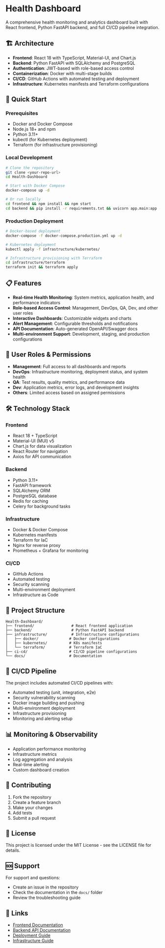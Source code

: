 # Health Dashboard

A comprehensive health monitoring and analytics dashboard built with React frontend, Python FastAPI backend, and full CI/CD pipeline integration.

## 🏗️ Architecture

- **Frontend**: React 18 with TypeScript, Material-UI, and Chart.js
- **Backend**: Python FastAPI with SQLAlchemy and PostgreSQL
- **Authentication**: JWT-based with role-based access control
- **Containerization**: Docker with multi-stage builds
- **CI/CD**: GitHub Actions with automated testing and deployment
- **Infrastructure**: Kubernetes manifests and Terraform configurations

## 🚀 Quick Start

### Prerequisites
- Docker and Docker Compose
- Node.js 18+ and npm
- Python 3.11+
- kubectl (for Kubernetes deployment)
- Terraform (for infrastructure provisioning)

### Local Development
```bash
# Clone the repository
git clone <your-repo-url>
cd Health-Dashboard

# Start with Docker Compose
docker-compose up -d

# Or run locally
cd frontend && npm install && npm start
cd backend && pip install -r requirements.txt && uvicorn app.main:app --reload
```

### Production Deployment
```bash
# Docker-based deployment
docker-compose -f docker-compose.production.yml up -d

# Kubernetes deployment
kubectl apply -f infrastructure/kubernetes/

# Infrastructure provisioning with Terraform
cd infrastructure/terraform
terraform init && terraform apply
```

## 📋 Features

- **Real-time Health Monitoring**: System metrics, application health, and performance indicators
- **Role-based Access Control**: Management, DevOps, QA, Dev, and other user roles
- **Interactive Dashboards**: Customizable widgets and charts
- **Alert Management**: Configurable thresholds and notifications
- **API Documentation**: Auto-generated OpenAPI/Swagger docs
- **Multi-environment Support**: Development, staging, and production configurations

## 🔐 User Roles & Permissions

- **Management**: Full access to all dashboards and reports
- **DevOps**: Infrastructure monitoring, deployment status, and system health
- **QA**: Test results, quality metrics, and performance data
- **Dev**: Application metrics, error logs, and development insights
- **Others**: Limited access based on assigned permissions

## 🛠️ Technology Stack

### Frontend
- React 18 + TypeScript
- Material-UI (MUI) v5
- Chart.js for data visualization
- React Router for navigation
- Axios for API communication

### Backend
- Python 3.11+
- FastAPI framework
- SQLAlchemy ORM
- PostgreSQL database
- Redis for caching
- Celery for background tasks

### Infrastructure
- Docker & Docker Compose
- Kubernetes manifests
- Terraform for IaC
- Nginx for reverse proxy
- Prometheus + Grafana for monitoring

### CI/CD
- GitHub Actions
- Automated testing
- Security scanning
- Multi-environment deployment
- Infrastructure as Code

## 📁 Project Structure

```
Health-Dashboard/
├── frontend/                 # React frontend application
├── backend/                  # Python FastAPI backend
├── infrastructure/           # Infrastructure configurations
│   ├── docker/              # Docker configurations
│   ├── kubernetes/          # K8s manifests
│   └── terraform/           # Terraform IaC
├── ci-cd/                   # CI/CD pipeline configurations
└── docs/                    # Documentation
```

## 🔄 CI/CD Pipeline

The project includes automated CI/CD pipelines with:
- Automated testing (unit, integration, e2e)
- Security vulnerability scanning
- Docker image building and pushing
- Multi-environment deployment
- Infrastructure provisioning
- Monitoring and alerting setup

## 📊 Monitoring & Observability

- Application performance monitoring
- Infrastructure metrics
- Log aggregation and analysis
- Real-time alerting
- Custom dashboard creation

## 🤝 Contributing

1. Fork the repository
2. Create a feature branch
3. Make your changes
4. Add tests
5. Submit a pull request

## 📄 License

This project is licensed under the MIT License - see the LICENSE file for details.

## 🆘 Support

For support and questions:
- Create an issue in the repository
- Check the documentation in the `docs/` folder
- Review the troubleshooting guide

## 🔗 Links

- [Frontend Documentation](./frontend/README.md)
- [Backend API Documentation](./backend/README.md)
- [Deployment Guide](./docs/DEPLOYMENT.md)
- [Infrastructure Guide](./docs/INFRASTRUCTURE.md)
